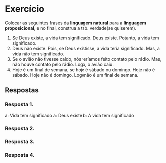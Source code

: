 # Exercício

Colocar as seguintes frases da __linguagem natural__ para a __linguagem proposicional__, e no final, construa a tab. verdade(se quiserem).

1. Se Deus existe, a vida tem significado. Deus existe. Potanto, a vida tem significado.
2. Deus não existe. Pois, se Deus existisse, a vida teria significado. Mas, a  vida não tem significado.
3. Se o avião não tivesse caído, nós teríamos feito contato pelo rádio. Mas, não houve contato pelo rádio. Logo, o avião caiu.
4. Hoje é um final de semana, se hoje é sábado ou domingo. Hoje não é sábado. Hoje não é domingo. Logonão é um final de semana.

## Respostas

### Resposta 1.
a: Vida tem significado
a: Deus existe
b: A vida tem significado

### Resposta 2.

### Resposta 3.

### Resposta 4.
